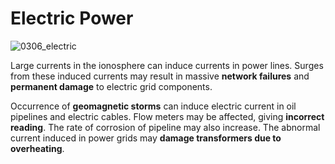 # Electric Power

![0306_electric](./static/0306_electric.png)

Large currents in the ionosphere can induce currents in power lines. Surges from these induced currents may result in massive **network failures** and **permanent damage** to electric grid components.

Occurrence of **geomagnetic storms** can induce electric current in oil pipelines and electric cables. Flow meters may be affected, giving **incorrect reading**. The rate of corrosion of pipeline may also increase. The abnormal current induced in power grids may **damage transformers due to overheating**.
